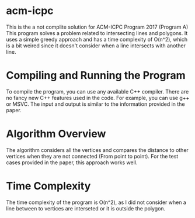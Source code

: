 # acm-icpc
This is the a not complite solution for ACM-ICPC Program 2017 (Program A)
This program solves a problem related to intersecting lines and polygons. It uses a simple greedy approach and has a time complexity of O(n^2), which is a bit weired since it doesn't consider when a line intersects with another line.

# Compiling and Running the Program
To compile the program, you can use any available C++ compiler. There are no fancy new C++ features used in the code. For example, you can use g++ or MSVC. The input and output is similar to the information provided in the paper.

# Algorithm Overview
The algorithm considers all the vertices and compares the distance to other vertices when they are not connected (From point to point). For the test cases provided in the paper, this approach works well.

# Time Complexity
The time complexity of the program is O(n^2), as I did not consider when a line between to vertices are interseted or it is outside the polygon.




